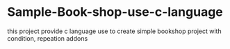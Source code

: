 # Sample-Book-shop-use-c-language

this project provide c language use to create simple bookshop project with condition, repeation addons
 
